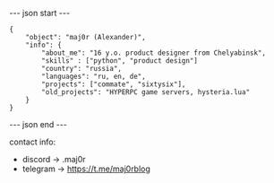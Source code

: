 
--- json start ---

    {
        "object": "maj0r (Alexander)",
        "info": {
            "about_me": "16 y.o. product designer from Chelyabinsk",
            "skills" : ["python", "product design"]
            "country": "russia",
            "languages": "ru, en, de",
            "projects": ["commate", "sixtysix"],
            "old_projects": "HYPERPC game servers, hysteria.lua"
        }
    }

--- json end ---

contact info:

 - discord -> .maj0r
 - telegram -> https://t.me/maj0rblog
